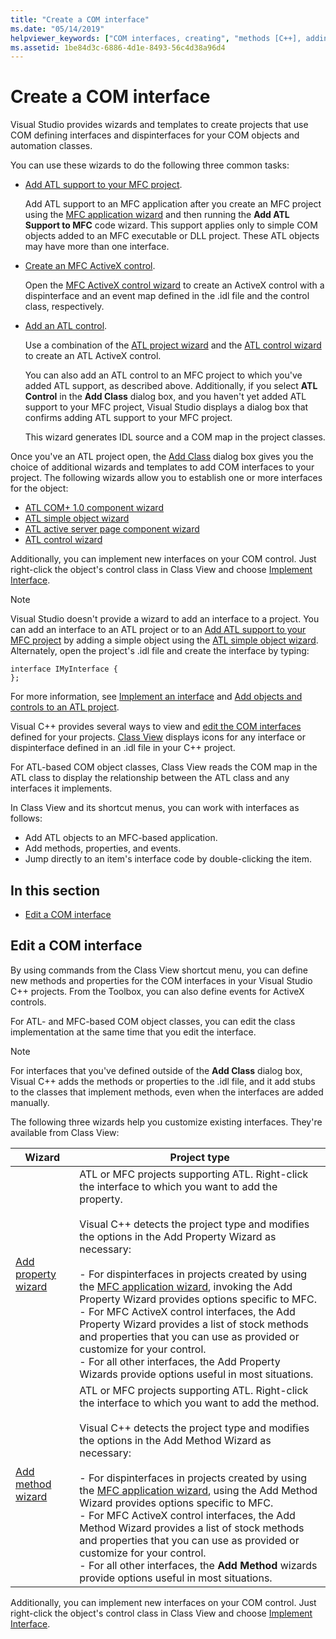 ```yaml
---
title: "Create a COM interface"
ms.date: "05/14/2019"
helpviewer_keywords: ["COM interfaces, creating", "methods [C++], adding to COM interfaces", "COM interfaces, editing", "properties [C++], adding to COM interfaces"]
ms.assetid: 1be84d3c-6886-4d1e-8493-56c4d38a96d4
---
```

# Create a COM interface

Visual Studio provides wizards and templates to create projects that use COM defining interfaces and dispinterfaces for your COM objects and automation classes.

You can use these wizards to do the following three common tasks:

- [Add ATL support to your MFC project](../mfc/reference/adding-atl-support-to-your-mfc-project.md).

  Add ATL support to an MFC application after you create an MFC project using the [MFC application wizard](../mfc/reference/mfc-application-wizard.md) and then running the **Add ATL Support to MFC** code wizard. This support applies only to simple COM objects added to an MFC executable or DLL project. These ATL objects may have more than one interface.

- [Create an MFC ActiveX control](../mfc/reference/creating-an-mfc-activex-control.md).

  Open the [MFC ActiveX control wizard](../mfc/reference/mfc-activex-control-wizard.md) to create an ActiveX control with a dispinterface and an event map defined in the .idl file and the control class, respectively.

- [Add an ATL control](../atl/reference/adding-an-atl-control.md).

  Use a combination of the [ATL project wizard](../atl/reference/atl-project-wizard.md) and the [ATL control wizard](../atl/reference/atl-control-wizard.md) to create an ATL ActiveX control.

  You can also add an ATL control to an MFC project to which you've added ATL support, as described above. Additionally, if you select **ATL Control** in the **Add Class** dialog box, and you haven't yet added ATL support to your MFC project, Visual Studio displays a dialog box that confirms adding ATL support to your MFC project.

  This wizard generates IDL source and a COM map in the project classes.

Once you've an ATL project open, the [Add Class](../ide/add-class-dialog-box.md) dialog box gives you the choice of additional wizards and templates to add COM interfaces to your project. The following wizards allow you to establish one or more interfaces for the object:

- [ATL COM+ 1.0 component wizard](../atl/reference/atl-com-plus-1-0-component-wizard.md)
- [ATL simple object wizard](../atl/reference/atl-simple-object-wizard.md)
- [ATL active server page component wizard](../atl/reference/atl-active-server-page-component-wizard.md)
- [ATL control wizard](../atl/reference/atl-control-wizard.md)

Additionally, you can implement new interfaces on your COM control. Just right-click the object's control class in Class View and choose [Implement Interface](../ide/implement-interface-wizard.md).

> [!NOTE]
> Visual Studio doesn't provide a wizard to add an interface to a project. You can add an interface to an ATL project or to an [Add ATL support to your MFC project](../mfc/reference/adding-atl-support-to-your-mfc-project.md) by adding a simple object using the [ATL simple object wizard](../atl/reference/atl-simple-object-wizard.md). Alternately, open the project's .idl file and create the interface by typing:

```
interface IMyInterface {
};
```

For more information, see [Implement an interface](../ide/implementing-an-interface-visual-cpp.md) and [Add objects and controls to an ATL project](../atl/reference/adding-objects-and-controls-to-an-atl-project.md).

Visual C++ provides several ways to view and [edit the COM interfaces](#edit-a-com-interface) defined for your projects. [Class View](/visualstudio/ide/viewing-the-structure-of-code) displays icons for any interface or dispinterface defined in an .idl file in your C++ project.

For ATL-based COM object classes, Class View reads the COM map in the ATL class to display the relationship between the ATL class and any interfaces it implements.

In Class View and its shortcut menus, you can work with interfaces as follows:

- Add ATL objects to an MFC-based application.
- Add methods, properties, and events.
- Jump directly to an item's interface code by double-clicking the item.

## In this section

- [Edit a COM interface](#edit-a-com-interface)

## Edit a COM interface

By using commands from the Class View shortcut menu, you can define new methods and properties for the COM interfaces in your Visual Studio C++ projects. From the Toolbox, you can also define events for ActiveX controls.

For ATL- and MFC-based COM object classes, you can edit the class implementation at the same time that you edit the interface.

> [!NOTE]
> For interfaces that you've defined outside of the **Add Class** dialog box, Visual C++ adds the methods or properties to the .idl file, and it add stubs to the classes that implement methods, even when the interfaces are added manually.

The following three wizards help you customize existing interfaces. They're available from Class View:

|Wizard|Project type|
|------------|------------------|
|[Add property wizard](../ide/names-add-property-wizard.md)|ATL or MFC projects supporting ATL. Right-click the interface to which you want to add the property.<br /><br />Visual C++ detects the project type and modifies the options in the Add Property Wizard as necessary:<br /><br />- For dispinterfaces in projects created by using the [MFC application wizard](../mfc/reference/mfc-application-wizard.md), invoking the Add Property Wizard provides options specific to MFC.<br />- For MFC ActiveX control interfaces, the Add Property Wizard provides a list of stock methods and properties that you can use as provided or customize for your control.<br />- For all other interfaces, the Add Property Wizards provide options useful in most situations.|
|[Add method wizard](../ide/add-method-wizard.md)|ATL or MFC projects supporting ATL. Right-click the interface to which you want to add the method.<br /><br />Visual C++ detects the project type and modifies the options in the Add Method Wizard as necessary:<br /><br />- For dispinterfaces in projects created by using the [MFC application wizard](../mfc/reference/mfc-application-wizard.md), using the Add Method Wizard provides options specific to MFC.<br />- For MFC ActiveX control interfaces, the Add Method Wizard provides a list of stock methods and properties that you can use as provided or customize for your control.<br />- For all other interfaces, the **Add Method** wizards provide options useful in most situations.|

Additionally, you can implement new interfaces on your COM control. Just right-click the object's control class in Class View and choose [Implement Interface](../ide/implement-interface-wizard.md).
